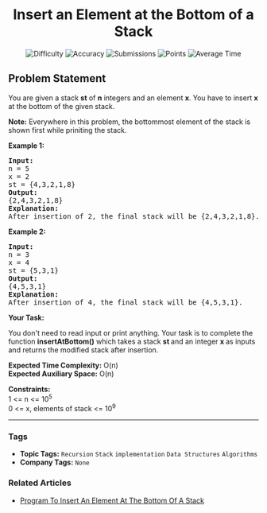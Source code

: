 <h1 align="center">Insert an Element at the Bottom of a Stack</h1>

<p align="center">
  <img alt="Difficulty" title="Difficulty" src="https://custom-icon-badges.demolab.com/badge/Difficulty: Easy-1F222E?style=for-the-badge&logoColor=white&logo=fire"/>
  <img alt="Accuracy" title="Accuracy" src="https://custom-icon-badges.demolab.com/badge/Accuracy: 71.19%25-1F222E?style=for-the-badge&logoColor=white&logo=target"/>
  <img alt="Submissions" title="Submissions" src="https://custom-icon-badges.demolab.com/badge/Submissions: 50K+-1F222E?style=for-the-badge&logoColor=white&logo=repo"/>
  <img alt="Points" title="Points" src="https://custom-icon-badges.demolab.com/badge/Points: 2-1F222E?style=for-the-badge&logoColor=white&logo=award"/>
  <img alt="Average Time" title="Average Time" src="https://custom-icon-badges.demolab.com/badge/Average%20Time: 10m-1F222E?style=for-the-badge&logoColor=white&logo=clock"/>
</p>

## Problem Statement

You are given a stack <b>st</b> of <b>n</b> integers and an element <b>x</b>. You have to insert <b>x</b> at the bottom of the given stack. 

<b>Note:</b> Everywhere in this problem, the bottommost element of the stack is shown first while priniting the stack.

<b>Example 1:</b>

<pre><b>Input:
</b>n = 5
x = 2
st = {4,3,2,1,8}<b>
Output:
</b>{2,4,3,2,1,8}<b>
Explanation:
</b>After insertion of 2, the final stack will be {2,4,3,2,1,8}.</pre>

<b>Example 2:</b>

<pre><b>Input:
</b>n = 3
x = 4
st = {5,3,1}<b>
Output:
</b>{4,5,3,1}<b>
Explanation:
</b>After insertion of 4, the final stack will be {4,5,3,1}.</pre>

<b>Your Task:</b>

You don't need to read input or print anything. Your task is to complete the function <b>insertAtBottom()</b> which takes a stack <b>st </b>and an integer <b>x </b>as inputs and returns the modified stack after insertion.

<b>Expected Time Complexity:</b> O(n)<br><b>Expected Auxiliary Space:</b> O(n)

<b>Constraints:</b><br>1 <= n <= 10<sup>5</sup><br>0 <= x, elements of stack <= 10<sup>9</sup><br>


<hr>

### Tags
- **Topic Tags:** `Recursion` `Stack` `implementation` `Data Structures` `Algorithms`
- **Company Tags:** `None`

### Related Articles
- [Program To Insert An Element At The Bottom Of A Stack](https://www.geeksforgeeks.org/program-to-insert-an-element-at-the-bottom-of-a-stack/)
